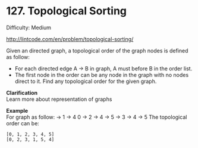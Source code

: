 # 127. Topological Sorting

Difficulty: Medium

http://lintcode.com/en/problem/topological-sorting/

Given an directed graph, a topological order of the graph nodes is defined as follow:

* For each directed edge A -> B in graph, A must before B in the order list.
* The first node in the order can be any node in the graph with no nodes direct to it.
Find any topological order for the given graph.

**Clarification**  
Learn more about representation of graphs

**Example**  
For graph as follow:
  ->  1   -> 4
0 ->  2   -> 4
          -> 5
  ->  3 -> 4
        -> 5
The topological order can be:
```
[0, 1, 2, 3, 4, 5]
[0, 2, 3, 1, 5, 4]
```
